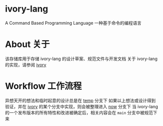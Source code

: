 # ivory-lang
A Command Based Programming Language
一种基于命令的编程语言
# About 关于
该存储库用于存储 ivory-lang 的设计草案、规范文件与开发文档
关于 ivory-lang 的实现，请参阅 [ivory](https://github.com/NekoPlus-Electronic/ivory)
# Workflow 工作流程
异想天开的想法和临时起意的设计总是在 [temp](https://github.com/NekoPlus-Electronic/ivory-lang/tree/temp) 分支下
如果以上想法或设计得到验证，并在 [ivory](https://github.com/NekoPlus-Electronic/ivory) 的某个分支中实现，则会被整理进入 [now](https://github.com/NekoPlus-Electronic/ivory-lang/tree/now) 分支下
当 ivory-lang 的一个发布版本的所有特性和改进被确定后，相关内容会在 `main` 分支中被规范下来